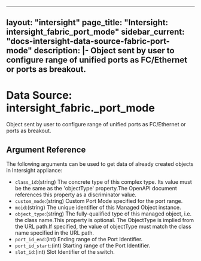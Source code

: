 
---
layout: "intersight"
page_title: "Intersight: intersight_fabric_port_mode"
sidebar_current: "docs-intersight-data-source-fabric-port-mode"
description: |-
Object sent by user to configure range of unified ports as FC/Ethernet or ports as breakout.
---

# Data Source: intersight_fabric._port_mode
Object sent by user to configure range of unified ports as FC/Ethernet or ports as breakout.
## Argument Reference
The following arguments can be used to get data of already created objects in Intersight appliance:
* `class_id`:(string) The concrete type of this complex type. Its value must be the same as the 'objectType' property.The OpenAPI document references this property as a discriminator value. 
* `custom_mode`:(string) Custom Port Mode specified for the port range. 
* `moid`:(string) The unique identifier of this Managed Object instance. 
* `object_type`:(string) The fully-qualified type of this managed object, i.e. the class name.This property is optional. The ObjectType is implied from the URL path.If specified, the value of objectType must match the class name specified in the URL path. 
* `port_id_end`:(int) Ending range of the Port Identifier. 
* `port_id_start`:(int) Starting range of the Port Identifier. 
* `slot_id`:(int) Slot Identifier of the switch. 
